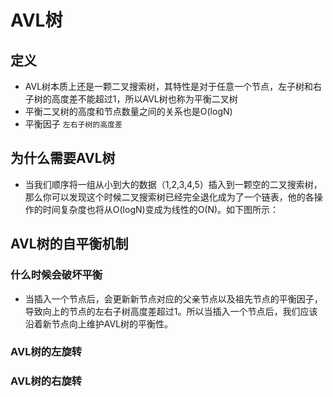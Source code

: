 # AVL树
## 定义
+ AVL树本质上还是一颗二叉搜索树，其特性是对于任意一个节点，左子树和右子树的高度差不能超过1，所以AVL树也称为平衡二叉树
+ 平衡二叉树的高度和节点数量之间的关系也是O(logN)
+ 平衡因子 `左右子树的高度差`
## 为什么需要AVL树
+ 当我们顺序将一组从小到大的数据（1,2,3,4,5）插入到一颗空的二叉搜索树，那么你可以发现这个时候二叉搜索树已经完全退化成为了一个链表，他的各操作的时间复杂度也将从O(logN)变成为线性的O(N)。如下图所示：

## AVL树的自平衡机制
### 什么时候会破坏平衡
+ 当插入一个节点后，会更新新节点对应的父亲节点以及祖先节点的平衡因子，导致向上的节点的左右子树高度差超过1。所以当插入一个节点后，我们应该沿着新节点向上维护AVL树的平衡性。
### AVL树的左旋转

### AVL树的右旋转